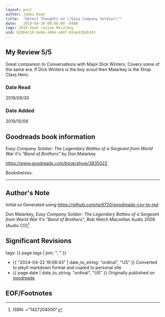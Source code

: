 ```yaml
---
layout: post
author: James Rowe
title:  "Detect Thoughts on \"Easy Company Soldier\""
date:   2019-09-30 00:00:00 -0400
tags: 2019 book review Malarkey 
uid: b2864c1b-be66-4484-a987-81ae41bdb3d3
---
```




## My Review 5/5

Great companion to Conversations with Major Dick Winters. Covers some of the same era. If Dick Winters is the boy scout then Malarkey is the Shop Class Hero.

### Date Read
2019/09/30

### Date Added
2019/10/06

## Goodreads book information

*Easy Company Soldier: The Legendary Battles of a Sergeant from World War II's "Band of Brothers"* by Don Malarkey

https://www.goodreads.com/book/show/3835022

Bookshelves: 

---

## Author's Note

Initial `md` Generated using https://github.com/jsr6720/goodreads-csv-to-md

Don Malarkey, *Easy Company Soldier: The Legendary Battles of a Sergeant from World War II's "Band of Brothers"*, Bob Welch Macmillan Audio 2008 (Audio CD)[^1]

## Significant Revisions

tags: {{ page.tags | join: ", " }} <!-- todo move this somewhere -->

- {{ "2024-04-22 19:08:43" | date_to_string: "ordinal", "US" }} Converted to jekyll markdown format and copied to personal site
- {{ page.date | date_to_string: "ordinal", "US" }} Originally published on [goodreads](https://www.goodreads.com)

## EOF/Footnotes

[^1]: ISBN: ="1427204500"